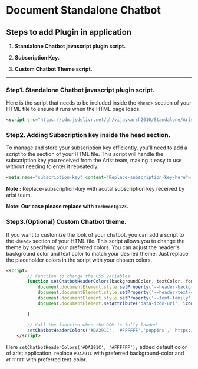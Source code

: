 # Document Standalone Chatbot

## Steps to add Plugin in application 

1. **Standalone Chatbot javascript plugin script.**

2. **Subscription Key.**

3. **Custom Chatbot Theme script.**

---
 
### Step1. Standalone Chatbot javascript plugin script.

Here is the script that needs to be included inside the `<head>` section of your HTML file to ensure it runs when the HTML page loads.

```html
<script src="https://cdn.jsdelivr.net/gh/vijaykarsh2610/Standalone/AristChatbotlatest.js"></script>
```
### Step2. Adding Subscription key inside the head section.

To manage and store your subscription key efficiently, you'll need to add a script to the <head> section of your HTML file. This script will handle the subscription key you received from the Arist team, making it easy to use without needing to enter it repeatedly.

```html
<meta name="subscription-key" content="Replace-subscription-key-here">
```
**Note :** Replace-subscription-key with acutal subscription key received by arist team.

**Note: Our case please replace with ```Techment@123```.**


### Step3.(Optional) Custom Chatbot theme.

If you want to customize the look of your chatbot, you can add a script to the `<head>` section of your HTML file. This script allows you to change the theme by specifying your preferred colors. You can adjust the header's background color and text color to match your desired theme. Just replace the placeholder colors in the script with your chosen colors.

```html
<script>
        // Function to change the CSS variables
        function setChatbotHeaderColors(backgroundColor, textColor, fontFamily,iconUrl) {
            document.documentElement.style.setProperty('--header-background-color', backgroundColor);
            document.documentElement.style.setProperty('--header-text-color', textColor);
            document.documentElement.style.setProperty('--font-family', fontFamily);
            document.documentElement.setAttribute('data-icon-url', iconUrl); // Store icon URL in data attribute

        }

        // Call the function when the DOM is fully loaded
        setChatbotHeaderColors('#DA291C', '#FFFFFF','poppins',' https://cdn.jsdelivr.net/gh/vijaykarsh2610/Standalone/AristHeaderIcon.svg'); // Change to blue background with white text        
    </script>
```
Here `setChatbotHeaderColors('#DA291C', '#FFFFFF');` added default color of arist application. replace `#DA291C` with preferred background-color and `#FFFFFF` with preferred text-color.

